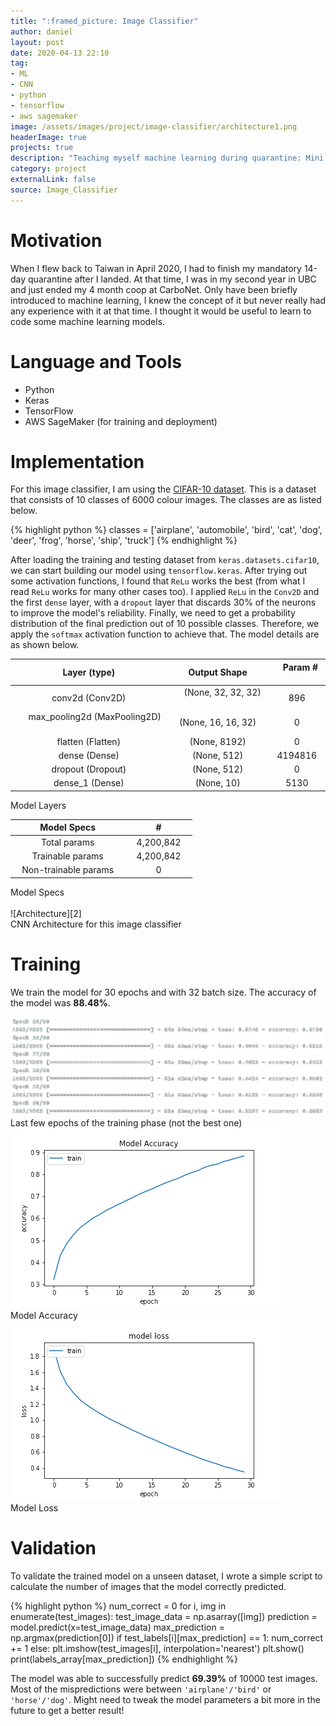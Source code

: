 ```yaml
---
title: ":framed_picture: Image Classifier"
author: daniel
layout: post
date: 2020-04-13 22:10
tag: 
- ML
- CNN
- python
- tensorflow
- aws sagemaker
image: /assets/images/project/image-classifier/architecture1.png
headerImage: true
projects: true
description: "Teaching myself machine learning during quarantine: Mini Image Classifier"
category: project
externalLink: false
source: Image_Classifier
---
```


# Motivation
When I flew back to Taiwan in April 2020, I had to finish my mandatory 14-day quarantine after I landed. At that time, I was in my second year in UBC and just ended my 4 month coop at CarboNet. Only have been briefly introduced to machine learning, I knew the concept of it but never really had any experience with it at that time. I thought it would be useful to learn to code some machine learning models. 

# Language and Tools
- Python
- Keras
- TensorFlow
- AWS SageMaker (for training and deployment)

# Implementation 
For this image classifier, I am using the [CIFAR-10 dataset][1]. This is a dataset that consists of 10 classes of 6000 colour images. The classes are as listed below. 

{% highlight python %}
classes = ['airplane', 'automobile', 'bird', 'cat', 'dog', 'deer', 'frog', 'horse', 'ship', 'truck']
{% endhighlight %}

After loading the training and testing dataset from `keras.datasets.cifar10`, we can start building our model using `tensorflow.keras`. After trying out some activation functions, I found that `ReLu` works the best (from what I read `ReLu` works for many other cases too). I applied `ReLu` in the `Conv2D` and the first `dense` layer, with a `dropout` layer that discards 30% of the neurons to improve the model's reliability. Finally, we need to get a probability distribution of the final prediction out of 10 possible classes. Therefore, we apply the `softmax` activation function to achieve that. The model details are as shown below. 


|**Layer (type)**|**Output Shape** | &nbsp;&nbsp; **Param #** &nbsp;&nbsp;|
|:-------------:|:------------:|:------:|
| conv2d (Conv2D) |  &nbsp;&nbsp;&nbsp;&nbsp;(None, 32, 32, 32)  &nbsp;&nbsp;&nbsp;&nbsp;| 896 |
| &nbsp;&nbsp;&nbsp;&nbsp; max_pooling2d (MaxPooling2D) &nbsp;&nbsp;&nbsp;&nbsp; | (None, 16, 16, 32) | 0 |
| flatten (Flatten) | (None, 8192) | 0 |
| dense (Dense) | (None, 512) | 4194816 |
| dropout (Dropout) | (None, 512) | 0 |
| dense_1 (Dense) | (None, 10) | 5130 |

<figcaption class="caption">Model Layers</figcaption>
 
 <!-- <br/> -->

| **Model Specs** | **#** |
|:-------------:|:------:|
| Total params | &nbsp;&nbsp; 4,200,842 &nbsp;&nbsp; | 
| Trainable params | 4,200,842 | 
| &nbsp;&nbsp; Non-trainable params &nbsp;&nbsp;| 0 | 

<figcaption class="caption">Model Specs</figcaption>

<br/>
![Architecture][2]
<figcaption class="caption">CNN Architecture for this image classifier</figcaption>

# Training
We train the model for 30 epochs and with 32 batch size. The accuracy of the model was **88.48%**. 

<div class="wrapper-normal">
    <img class="image" src="/assets/images/project/image-classifier/training.png"/>
    <figcaption class="caption">Last few epochs of the training phase (not the best one)</figcaption>
</div>

<div class="side-by-side">
    <div class="toleft">
        <img class="image" src="/assets/images/project/image-classifier/Model Accuracy.png">
        <figcaption class="caption">Model Accuracy&nbsp;&nbsp;&nbsp;&nbsp;&nbsp;&nbsp;&nbsp;&nbsp;&nbsp;&nbsp;&nbsp;&nbsp;&nbsp;&nbsp;&nbsp;&nbsp;&nbsp;&nbsp;&nbsp;&nbsp;</figcaption>
    </div>
    <div class="toright">
        <img class="image" src="/assets/images/project/image-classifier/Model Loss.png">
        <figcaption class="caption">Model Loss&nbsp;&nbsp;&nbsp;&nbsp;&nbsp;&nbsp;&nbsp;&nbsp;&nbsp;&nbsp;&nbsp;&nbsp;&nbsp;&nbsp;&nbsp;&nbsp;&nbsp;&nbsp;&nbsp;&nbsp;</figcaption>
    </div>
</div>

# Validation
To validate the trained model on a unseen dataset, I wrote a simple script to calculate the number of images that the model correctly predicted.

{% highlight python %}
num_correct = 0
for i, img in enumerate(test_images):
    test_image_data = np.asarray([img])
    prediction = model.predict(x=test_image_data)
    max_prediction = np.argmax(prediction[0])
    if test_labels[i][max_prediction] == 1:
        num_correct += 1
    else: 
        plt.imshow(test_images[i], interpolation='nearest')
        plt.show()
        print(labels_array[max_prediction])
{% endhighlight %}

The model was able to successfully predict **69.39%** of 10000 test images. Most of the mispredictions were between `'airplane'/'bird'` or `'horse'/'dog'`. Might need to tweak the model parameters a bit more in the future to get a better result! 

[1]: https://www.cs.toronto.edu/~kriz/cifar.html
[2]: /assets/images/project/image-classifier/architecture2.png
